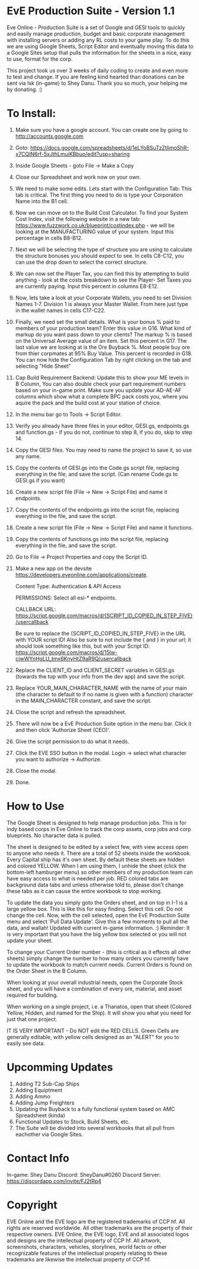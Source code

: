 # EvE Production Suite - Version 1.1
Eve Online - Production Suite is a set of Google and GESI tools to quickly and easily manage production, budget and basic corporate 
management with installing servers or adding any RL costs to your game play. To do this we are using Google Sheets, Script Editor and
eventually moving this data to a Google Sites setup that pulls the information for the sheets in a nice, easy to use, format for the corp.

This project took us over 3 weeks of daily coding to create and even more to test and change. If you are feeling kind hearted than donations can be sent via Isk (in-game) to Shey Danu. Thank you so much, your helping me by donating. :)

# To Install:

1. Make sure you have a google account. You can create one by going to http://accounts.google.com

2. Goto: https://docs.google.com/spreadsheets/d/1eLYoBSuTzZtlimoShR-x7CQIN6rf-5xJthLmuiKBbuo/edit?usp=sharing

3. Inside Google Sheets - goto File -> Make a Copy

4. Close our Spreadsheet and work now on your own. 

5. We need to make some edits. Lets start with the Configuration Tab: This tab is critical. The first thing you need to do is type your Corporation Name into the B1 cell. 

6. Now we can move on to the Build Cost Calculator. To find your System Cost Index, visit the following website in a new tab:
   https://www.fuzzwork.co.uk/blueprint/costindex.php - we will be looking at the MANUFACTURING value of your system. Input this            percentage in cells B8-B12.

7. Next we will be selecting the type of structure you are using to calculate the structure bonuses you should expect to see. In
   cells C8-C12, you can use the drop down to select the correct structure.

8. We can now set the Player Tax, you can find this by attempting to build anything - look at the costs breakdown to see the Player-        Set Taxes you are currently paying. Input this percent in columns E8-E12. 

9. Now, lets take a look at your Corporate Wallets, you need to set Division Names 1-7. Division 1 is always your Master Wallet.            From here just type in the wallet names in cells C17-C22.

10. Finally, we need set the small details. What is your bonus % paid to members of your production team? Enter this value in G16.           What kind of markup do you want pass down to your clients? The markup % is based on the Universal Average value of an item. Set         this percent in G17. The last value we are looking at is the Ore Buyback %. Most people buy ore from thier corpmates at 95% Buy         Value. This percent is recorded in G18. You can now hide the Configuration Tab by right clicking on the tab and selecting "Hide         Sheet"

11. Cap Build Requirement Backend: Update this to show your ME levels in B Column, You can also double check your part requirement            numbers based on your in-game print. Make sure you update your AD-AE-AF columns which show what a complete BPC pack costs you,          where you aquire the pack and the build cost at your station of choice.

12. In the menu bar go to Tools -> Script Editor.

13. Verify you already have three files in your editor, GESI.gs, endpoints.gs and function.gs - if you do not, continue to step 8, if   you do, skip to step 14.

14. Copy the GESI files. You may need to name the project to save it, so use any name.

15. Copy the contents of GESI.gs into the Code.gs script file, replacing everything in the file, and save the script. (Can rename Code.gs to GESI.gs if you want)

16. Create a new script file (File -> New -> Script File) and name it endpoints.

17. Copy the contents of the endpoints.gs into the script file, replacing everything in the file, and save the script.

18. Create a new script file (File -> New -> Script File) and name it functions.

19. Copy the contents of functions.gs into the script file, replacing everything in the file, and save the script.

20. Go to File -> Project Properties and copy the Script ID.

21. Make a new app on the devsite https://developers.eveonline.com/applications/create.

    Content Type: Authentication & API Access

    PERMISSIONS: Select all esi-* endpoints.

    CALLBACK URL: https://script.google.com/macros/d/{SCRIPT_ID_COPIED_IN_STEP_FIVE}/usercallback

    Be sure to replace the {SCRIPT_ID_COPIED_IN_STEP_FIVE} in the URL with YOUR script ID!
    Also be sure to not include the { and } in your url; it should look something like this, but with your Script ID:
    https://script.google.com/macros/d/15lw-cjwWYnHgLU_tmx6KnyHtZ9aR9Q/usercallback

22. Replace the CLIENT_ID and CLIENT_SECRET variables in GESI.gs (towards the top with your info from the dev app) and save the script.

23. Replace YOUR_MAIN_CHARACTER_NAME with the name of your main (the character to default to if no name is given with a function)           character in the MAIN_CHARACTER constant, and save the script.

24. Close the script and refresh the spreadsheet.

25. There will now be a EvE Production Suite option in the menu bar. Click it and then click 'Authorize Sheet (CEO)'.

26. Give the script permission to do what it needs.

27. Click the EVE SSO button in the modal. Login -> select what character you want to authorize -> Authorize.
28. Close the modal.

29. Done.

# How to Use
The Google Sheet is designed to help manage production jobs. This is for indy based corps in Eve Online to track the corp assets, corp jobs and corp blueprints. No character data is pulled. 

The sheet is designed to be edited by a select few, with view access open to anyone who needs it. There are a total of 52 sheets inside the workbook. Every Capital ship has it's own sheet. By default these sheets are hidden and colored YELLOW. When I am using them, I unhide the sheet (click the bottom-left hamburger menu) so other members of my production team can have easy access to what is needed per job. RED colored tabs are background data tabs and unless otherwise told to, please don't change these tabs as it can cause the entire workbook to stop working. 

To update the data you simply goto the Orders sheet, and on top in I-1 is a large yellow box. This is like this for easy finding. Select this cell. Do not change the cell. Now, with the cell selected, open the EvE Production Suite menu and select 'Pull Data Update'. Give this a few moments to pull all the data, and wallah! Updated with current in-game information. :) Reminder: It is very important that you have the big yellow box selected or you will not update your sheet. 

To change your Current Order number - (this is critical as it effects all other sheets) simply change the number to how many orders you currently have to update the workbook to match current needs. Current Orders is found on the Order Sheet in the B Column.

When looking at your overall industrial needs, open the Corporate Stock sheet, and you will have a combination of every ore, material, and asset required for building. 

When working on a single project, i.e. a Thanatos, open that sheet (Colored Yellow, Hidden, and named for the Ship). It will show you what you need for just that one project. 

IT IS VERY IMPORTANT - Do NOT edit the RED CELLS. Green Cells are generally editable, with yellow cells designed as an "ALERT" for you to easily see data. 

# Upcomming Updates
1. Adding T2 Sub-Cap Ships
2. Adding Equiptment
3. Adding Ammo
4. Adding Jump Freighters
5. Updating the Buyback to a fully functional system based on AMC Spreadsheet (kinda)
6. Functional Updates to Stock, Build Sheets, etc. 
7. The Suite will be divided into several workbooks that all pull from eachother via Google Sites.

# Contact Info
In-game: Shey Danu
Discord: SheyDanu#0260 
Discord Server:  https://discordapp.com/invite/FJ2tRp4

# Copyright
EVE Online and the EVE logo are the registered trademarks of CCP hf. All rights are reserved worldwide. All other trademarks are the property of their respective owners. EVE Online, the EVE logo, EVE and all associated logos and designs are the intellectual property of CCP hf. All artwork, screenshots, characters, vehicles, storylines, world facts or other recognizable features of the intellectual property relating to these trademarks are likewise the intellectual property of CCP hf.
